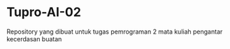 # Tupro-AI-02
Repository yang dibuat untuk tugas pemrograman 2 mata kuliah pengantar kecerdasan buatan
